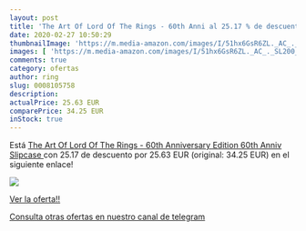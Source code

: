 ```yaml
---
layout: post
title: 'The Art Of Lord Of The Rings - 60th Anni al 25.17 % de descuento'
date: 2020-02-27 10:50:29
thumbnailImage: 'https://m.media-amazon.com/images/I/51hx6GsR6ZL._AC_._SL200_.jpg'
images: [ 'https://m.media-amazon.com/images/I/51hx6GsR6ZL._AC_._SL200_.jpg' ]
comments: true
category: ofertas
author: ring
slug: 0008105758
description:
actualPrice: 25.63 EUR
comparePrice: 34.25 EUR
inStock: true
---
```


Está [The Art Of Lord Of The Rings - 60th Anniversary Edition  60th Anniv Slipcase ](https://www.amazon.com/dp/0008105758/?tag=redken08-20) con 25.17 de descuento por 25.63 EUR (original: 34.25 EUR) en el siguiente enlace!

[![](https://m.media-amazon.com/images/I/51hx6GsR6ZL._AC_._SL200_.jpg)](https://www.amazon.com/dp/0008105758/?tag=redken08-20)

[Ver la oferta!!](https://www.amazon.com/dp/0008105758/?tag=redken08-20)

[Consulta otras ofertas en nuestro canal de telegram](https://t.me/s/ofertas25)
